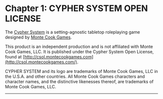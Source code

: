 # Chapter 1: CYPHER SYSTEM OPEN LICENSE

The [Cypher System](https://cypher-system.com/) is a setting-agnostic tabletop roleplaying game designed by [Monte Cook Games](https://www.montecookgames.com/).

This product is an independent production and is not affiliated with Monte Cook Games, LLC. It is published under the Cypher System Open License, found at [http://csol.montecookgames.com](http://csol.montecookgames.com/).

CYPHER SYSTEM and its logo are trademarks of Monte Cook Games, LLC in the U.S.A. and other countries. All Monte Cook Games characters and character names, and the distinctive likenesses thereof, are trademarks of Monte Cook Games, LLC.

---